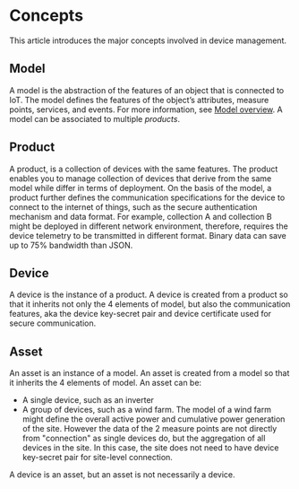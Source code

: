 # Concepts

This article introduces the major concepts involved in device management.

## Model

A model is the abstraction of the features of an object that is connected to IoT. The model defines the features of the object’s attributes, measure points, services, and events.
For more information, see [Model overview](model/model_overview). A model can be associated to multiple _products_.

## Product

A product, is a collection of devices with the same features. The product enables you to manage collection of devices that derive from the same model while differ in terms of deployment. On the basis of the model, a product further defines the communication specifications for the device to connect to the internet of things, such as the secure authentication mechanism and data format. For example, collection A and collection B might be deployed in different network environment, therefore, requires the device telemetry to be transmitted in different format. Binary data can save up to 75% bandwidth than JSON.


## Device

A device is the instance of a product. A device is created from a product so that it inherits not only the 4 elements of model, but also the communication features, aka the device key-secret pair and device certificate used for secure communication.

## Asset

An asset is an instance of a model. An asset is created from a model so that it inherits the 4 elements of model.
An asset can be:
- A single device, such as an inverter
- A group of devices, such as a wind farm. The model of a wind farm might define the overall active power and cumulative power generation of the site. However the data of the 2 measure points are not directly from "connection" as single devices do, but the aggregation of all devices in the site. In this case, the site does not need to have device key-secret pair for site-level connection.

A device is an asset, but an asset is not necessarily a device.
